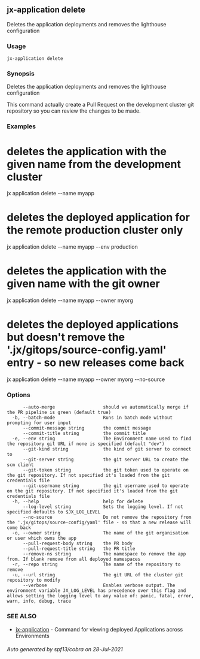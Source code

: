 ## jx-application delete

Deletes the application deployments and removes the lighthouse configuration

### Usage

```
jx-application delete
```

### Synopsis

Deletes the application deployments and removes the lighthouse configuration 

This command actually create a Pull Request on the development cluster git repository so you can review the changes to be made.

### Examples

  # deletes the application with the given name from the development cluster
  jx application delete --name myapp
  
  # deletes the deployed application for the remote production cluster only
  jx application delete --name myapp --env production
  
  # deletes the application with the given name with the git owner
  jx application delete --name myapp --owner myorg
  
  # deletes the deployed applications but doesn't remove the '.jx/gitops/source-config.yaml' entry - so new releases come back
  jx application delete --name myapp --owner myorg --no-source

### Options

```
      --auto-merge                  should we automatically merge if the PR pipeline is green (default true)
  -b, --batch-mode                  Runs in batch mode without prompting for user input
      --commit-message string       the commit message
      --commit-title string         the commit title
  -e, --env string                  The Environment name used to find the repository git URL if none is specified (default "dev")
      --git-kind string             the kind of git server to connect to
      --git-server string           the git server URL to create the scm client
      --git-token string            the git token used to operate on the git repository. If not specified it's loaded from the git credentials file
      --git-username string         the git username used to operate on the git repository. If not specified it's loaded from the git credentials file
  -h, --help                        help for delete
      --log-level string            Sets the logging level. If not specified defaults to $JX_LOG_LEVEL
      --no-source                   Do not remove the repository from the '.jx/gitops/source-config/yaml' file - so that a new release will come back
  -o, --owner string                The name of the git organisation or user which owns the app
      --pull-request-body string    the PR body
      --pull-request-title string   the PR title
      --remove-ns string            The namespace to remove the app from. If blank remove from all deployed namespaces
  -r, --repo string                 The name of the repository to remove
  -u, --url string                  The git URL of the cluster git repository to modify
      --verbose                     Enables verbose output. The environment variable JX_LOG_LEVEL has precedence over this flag and allows setting the logging level to any value of: panic, fatal, error, warn, info, debug, trace
```

### SEE ALSO

* [jx-application](jx-application.md)	 - Command for viewing deployed Applications across Environments

###### Auto generated by spf13/cobra on 28-Jul-2021
